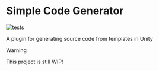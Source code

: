 # Simple Code Generator

[![tests](https://github.com/sandrofigo/Simple-Code-Generator-Unity3D/actions/workflows/tests.yml/badge.svg)](https://github.com/sandrofigo/Simple-Code-Generator-Unity3D/actions/workflows/tests.yml)

A plugin for generating source code from templates in Unity

> [!WARNING]
> This project is still WIP!

